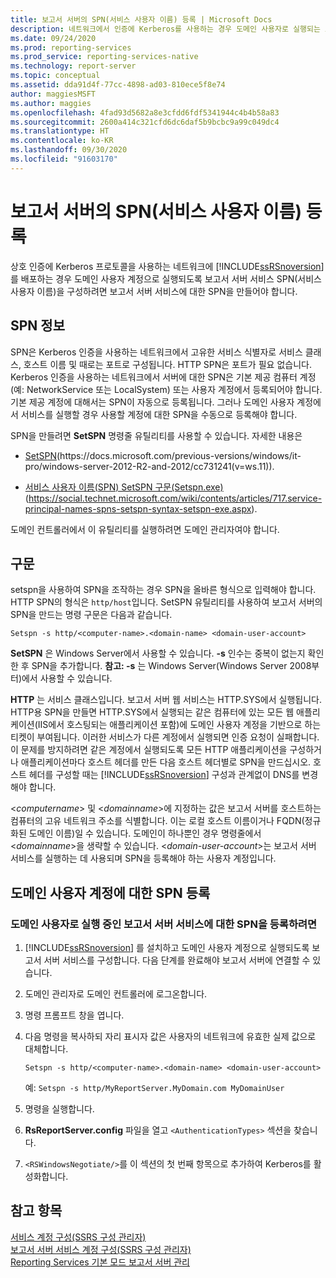 ```yaml
---
title: 보고서 서버의 SPN(서비스 사용자 이름) 등록 | Microsoft Docs
description: 네트워크에서 인증에 Kerberos를 사용하는 경우 도메인 사용자로 실행되는 보고서 서버 서비스에 대한 SPN을 만드는 방법을 알아봅니다.
ms.date: 09/24/2020
ms.prod: reporting-services
ms.prod_service: reporting-services-native
ms.technology: report-server
ms.topic: conceptual
ms.assetid: dda91d4f-77cc-4898-ad03-810ece5f8e74
author: maggiesMSFT
ms.author: maggies
ms.openlocfilehash: 4fad93d5682a8e3cfdd6fdf5341944c4b4b58a83
ms.sourcegitcommit: 2600a414c321cfd6dc6daf5b9bcbc9a99c049dc4
ms.translationtype: HT
ms.contentlocale: ko-KR
ms.lasthandoff: 09/30/2020
ms.locfileid: "91603170"
---
```

# <a name="register-a-service-principal-name-spn-for-a-report-server"></a>보고서 서버의 SPN(서비스 사용자 이름) 등록
  상호 인증에 Kerberos 프로토콜을 사용하는 네트워크에 [!INCLUDE[ssRSnoversion](../../includes/ssrsnoversion-md.md)] 를 배포하는 경우 도메인 사용자 계정으로 실행되도록 보고서 서버 서비스 SPN(서비스 사용자 이름)을 구성하려면 보고서 서버 서비스에 대한 SPN을 만들어야 합니다.  
  
## <a name="about-spns"></a>SPN 정보  
 SPN은 Kerberos 인증을 사용하는 네트워크에서 고유한 서비스 식별자로 서비스 클래스, 호스트 이름 및 때로는 포트로 구성됩니다. HTTP SPN은 포트가 필요 없습니다. Kerberos 인증을 사용하는 네트워크에서 서버에 대한 SPN은 기본 제공 컴퓨터 계정(예: NetworkService 또는 LocalSystem) 또는 사용자 계정에서 등록되어야 합니다. 기본 제공 계정에 대해서는 SPN이 자동으로 등록됩니다. 그러나 도메인 사용자 계정에서 서비스를 실행할 경우 사용할 계정에 대한 SPN을 수동으로 등록해야 합니다.  
  
 SPN을 만들려면 **SetSPN** 명령줄 유틸리티를 사용할 수 있습니다. 자세한 내용은  
  
-   [SetSPN](https://docs.microsoft.com/previous-versions/windows/it-pro/windows-server-2012-R2-and-2012/cc731241(v=ws.11))(https://docs.microsoft.com/previous-versions/windows/it-pro/windows-server-2012-R2-and-2012/cc731241(v=ws.11)).  
  
-   [서비스 사용자 이름(SPN) SetSPN 구문(Setspn.exe)](https://social.technet.microsoft.com/wiki/contents/articles/717.service-principal-names-spns-setspn-syntax-setspn-exe.aspx)(https://social.technet.microsoft.com/wiki/contents/articles/717.service-principal-names-spns-setspn-syntax-setspn-exe.aspx).  
  
 도메인 컨트롤러에서 이 유틸리티를 실행하려면 도메인 관리자여야 합니다.  
  
## <a name="syntax"></a>구문  

setspn을 사용하여 SPN을 조작하는 경우 SPN을 올바른 형식으로 입력해야 합니다. HTTP SPN의 형식은 `http/host`입니다. SetSPN 유틸리티를 사용하여 보고서 서버의 SPN을 만드는 명령 구문은 다음과 같습니다.  
  
```  
Setspn -s http/<computer-name>.<domain-name> <domain-user-account>  
```  
  
 **SetSPN** 은 Windows Server에서 사용할 수 있습니다. **-s** 인수는 중복이 없는지 확인한 후 SPN을 추가합니다. **참고: -s** 는 Windows Server(Windows Server 2008부터)에서 사용할 수 있습니다.  
  
 **HTTP** 는 서비스 클래스입니다. 보고서 서버 웹 서비스는 HTTP.SYS에서 실행됩니다. HTTP용 SPN을 만들면 HTTP.SYS에서 실행되는 같은 컴퓨터에 있는 모든 웹 애플리케이션(IIS에서 호스팅되는 애플리케이션 포함)에 도메인 사용자 계정을 기반으로 하는 티켓이 부여됩니다. 이러한 서비스가 다른 계정에서 실행되면 인증 요청이 실패합니다. 이 문제를 방지하려면 같은 계정에서 실행되도록 모든 HTTP 애플리케이션을 구성하거나 애플리케이션마다 호스트 헤더를 만든 다음 호스트 헤더별로 SPN을 만드십시오. 호스트 헤더를 구성할 때는 [!INCLUDE[ssRSnoversion](../../includes/ssrsnoversion-md.md)] 구성과 관계없이 DNS를 변경해야 합니다.  
  
 \<*computername*> 및 \<*domainname*>에 지정하는 값은 보고서 서버를 호스트하는 컴퓨터의 고유 네트워크 주소를 식별합니다. 이는 로컬 호스트 이름이거나 FQDN(정규화된 도메인 이름)일 수 있습니다. 도메인이 하나뿐인 경우 명령줄에서 \<*domainname*>을 생략할 수 있습니다. \<*domain-user-account*>는 보고서 서버 서비스를 실행하는 데 사용되며 SPN을 등록해야 하는 사용자 계정입니다.  
  
## <a name="register-an-spn-for-domain-user-account"></a>도메인 사용자 계정에 대한 SPN 등록  
  
### <a name="to-register-an-spn-for-a-report-server-service-running-as-a-domain-user"></a>도메인 사용자로 실행 중인 보고서 서버 서비스에 대한 SPN을 등록하려면  
  
1.  [!INCLUDE[ssRSnoversion](../../includes/ssrsnoversion-md.md)] 를 설치하고 도메인 사용자 계정으로 실행되도록 보고서 서버 서비스를 구성합니다. 다음 단계를 완료해야 보고서 서버에 연결할 수 있습니다.  
  
2.  도메인 관리자로 도메인 컨트롤러에 로그온합니다.  
  
3.  명령 프롬프트 창을 엽니다.  
  
4.  다음 명령을 복사하되 자리 표시자 값은 사용자의 네트워크에 유효한 실제 값으로 대체합니다.  
  
    ```  
    Setspn -s http/<computer-name>.<domain-name> <domain-user-account>  
    ```  
  
    예: `Setspn -s http/MyReportServer.MyDomain.com MyDomainUser`  
  
5.  명령을 실행합니다.  
  
6.  **RsReportServer.config** 파일을 열고 `<AuthenticationTypes>` 섹션을 찾습니다.  
  
7.  `<RSWindowsNegotiate/>`를 이 섹션의 첫 번째 항목으로 추가하여 Kerberos를 활성화합니다.  
  
## <a name="see-also"></a>참고 항목  
 [서비스 계정 구성&#40;SSRS 구성 관리자&#41;](../install-windows/configure-the-report-server-service-account-ssrs-configuration-manager.md)   
 [보고서 서버 서비스 계정 구성&#40;SSRS 구성 관리자&#41;](../../reporting-services/install-windows/configure-the-report-server-service-account-ssrs-configuration-manager.md)   
 [Reporting Services 기본 모드 보고서 서버 관리](../../reporting-services/report-server/manage-a-reporting-services-native-mode-report-server.md)  
  
  
